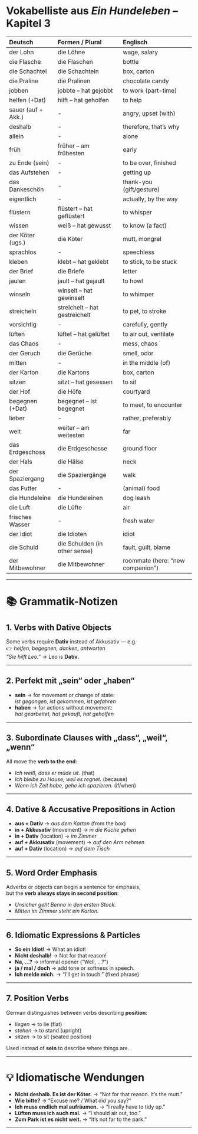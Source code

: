 # Vokabelliste aus _Ein Hundeleben_ – Kapitel 3

| Deutsch            | Formen / Plural               | Englisch                         |
| :----------------- | :---------------------------- | :------------------------------- |
| der Lohn           | die Löhne                     | wage, salary                     |
| die Flasche        | die Flaschen                  | bottle                           |
| die Schachtel      | die Schachteln                | box, carton                      |
| die Praline        | die Pralinen                  | chocolate candy                  |
| jobben             | jobbte – hat gejobbt          | to work (part-time)              |
| helfen (+Dat)      | hilft – hat geholfen          | to help                          |
| sauer (auf + Akk.) | -                             | angry, upset (with)              |
| deshalb            | -                             | therefore, that’s why            |
| allein             | -                             | alone                            |
| früh               | früher – am frühesten         | early                            |
| zu Ende (sein)     | -                             | to be over, finished             |
| das Aufstehen      | -                             | getting up                       |
| das Dankeschön     | -                             | thank-you (gift/gesture)         |
| eigentlich         | -                             | actually, by the way             |
| flüstern           | flüstert – hat geflüstert     | to whisper                       |
| wissen             | weiß – hat gewusst            | to know (a fact)                 |
| der Köter (ugs.)   | die Köter                     | mutt, mongrel                    |
| sprachlos          | -                             | speechless                       |
| kleben             | klebt – hat geklebt           | to stick, to be stuck            |
| der Brief          | die Briefe                    | letter                           |
| jaulen             | jault – hat gejault           | to howl                          |
| winseln            | winselt – hat gewinselt       | to whimper                       |
| streicheln         | streichelt – hat gestreichelt | to pet, to stroke                |
| vorsichtig         | -                             | carefully, gently                |
| lüften             | lüftet – hat gelüftet         | to air out, ventilate            |
| das Chaos          | -                             | mess, chaos                      |
| der Geruch         | die Gerüche                   | smell, odor                      |
| mitten             | -                             | in the middle (of)               |
| der Karton         | die Kartons                   | box, carton                      |
| sitzen             | sitzt – hat gesessen          | to sit                           |
| der Hof            | die Höfe                      | courtyard                        |
| begegnen (+Dat)    | begegnet – ist begegnet       | to meet, to encounter            |
| lieber             | -                             | rather, preferably               |
| weit               | weiter – am weitesten         | far                              |
| das Erdgeschoss    | die Erdgeschosse              | ground floor                     |
| der Hals           | die Hälse                     | neck                             |
| der Spaziergang    | die Spaziergänge              | walk                             |
| das Futter         | -                             | (animal) food                    |
| die Hundeleine     | die Hundeleinen               | dog leash                        |
| die Luft           | die Lüfte                     | air                              |
| frisches Wasser    | -                             | fresh water                      |
| der Idiot          | die Idioten                   | idiot                            |
| die Schuld         | die Schulden (in other sense) | fault, guilt, blame              |
| der Mitbewohner    | die Mitbewohner               | roommate (here: “new companion”) |

---

# 📚 Grammatik-Notizen

## 1. Verbs with Dative Objects

Some verbs require **Dativ** instead of Akkusativ — e.g.  
👉 _helfen, begegnen, danken, antworten_  
_“Sie hilft Leo.”_ → Leo is **Dativ**.

---

## 2. Perfekt mit „sein“ oder „haben“

-   **sein** → for movement or change of state:  
    _ist gegangen, ist gekommen, ist gefahren_
-   **haben** → for actions without movement:  
    _hat gearbeitet, hat gekauft, hat geholfen_

---

## 3. Subordinate Clauses with „dass“, „weil“, „wenn“

All move the **verb to the end**:

-   _Ich weiß, dass er müde ist._ (that)
-   _Ich bleibe zu Hause, weil es regnet._ (because)
-   _Wenn ich Zeit habe, gehe ich spazieren._ (if/when)

---

## 4. Dative & Accusative Prepositions in Action

-   **aus + Dativ** → _aus dem Karton_ (from the box)
-   **in + Akkusativ** (movement) → _in die Küche gehen_
-   **in + Dativ** (location) → _im Zimmer_
-   **auf + Akkusativ** (movement) → _auf den Arm nehmen_
-   **auf + Dativ** (location) → _auf dem Tisch_

---

## 5. Word Order Emphasis

Adverbs or objects can begin a sentence for emphasis,  
but the **verb always stays in second position**:

-   _Unsicher geht Benno in den ersten Stock._
-   _Mitten im Zimmer steht ein Karton._

---

## 6. Idiomatic Expressions & Particles

-   **So ein Idiot!** → What an idiot!
-   **Nicht deshalb!** → Not for that reason!
-   **Na, ...?** → informal opener (“Well, …?”)
-   **ja / mal / doch** → add tone or softness in speech.
-   **Ich melde mich.** → “I’ll get in touch.” (fixed phrase)

---

## 7. Position Verbs

German distinguishes between verbs describing **position**:

-   _liegen_ → to lie (flat)
-   _stehen_ → to stand (upright)
-   _sitzen_ → to sit (seated position)

Used instead of **sein** to describe where things are.

---

# 💡 Idiomatische Wendungen

-   **Nicht deshalb. Es ist der Köter.** → “Not for that reason. It’s the mutt.”
-   **Wie bitte?** → “Excuse me? / What did you say?”
-   **Ich muss endlich mal aufräumen.** → “I really have to tidy up.”
-   **Lüften muss ich auch mal.** → “I should air out, too.”
-   **Zum Park ist es nicht weit.** → “It’s not far to the park.”

---
